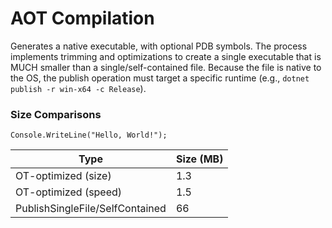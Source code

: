 # AOT Compilation

Generates a native executable, with optional PDB symbols. The process implements trimming and optimizations to create a single executable that is MUCH smaller than a single/self-contained file. Because the file is native to the OS, the publish operation must target a specific runtime (e.g., `dotnet publish -r win-x64 -c Release`).  

### Size Comparisons

`Console.WriteLine("Hello, World!");`

| Type | Size (MB) |
| - | - |
| OT-optimized (size) | 1.3 |
| OT-optimized (speed) | 1.5 |
| PublishSingleFile/SelfContained | 66 |
